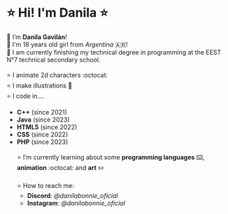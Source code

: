 # :star: Hi! I'm Danila :star:
:sunflower: I’m **Danila Gavilán**!<br>
:sunflower: I'm 18 years old girl from *Argentina* :argentina:!<br>
🌻 I am currently finishing my technical degree in programming at the EEST N°7 technical secondary school.<br>
<br>
:star: I animate 2d characters :octocat:<br>
:star: I make illustrations :stars:
<br>
:star: I code in....
- **C++** (since 2021)
- **Java** (since 2023)
- **HTML5** (since 2022)
- **CSS** (since 2022)
- **PHP** (since 2023)<br><br>
:star: I’m currently learning about some **programming languages** :keyboard:, **animation** :octocat: and **art** :pencil2:<br><br>
:star: How to reach me:<br>
  - **Discord**: *@danilabonnie_oficial*<br>
  - **Instagram**: *@danilabonnie_oficial*<br>
    <!--![drawing](https://f2.toyhou.se/file/f2-toyhou-se/images/70352128_CeewHWBSWQBSh3v.png)

